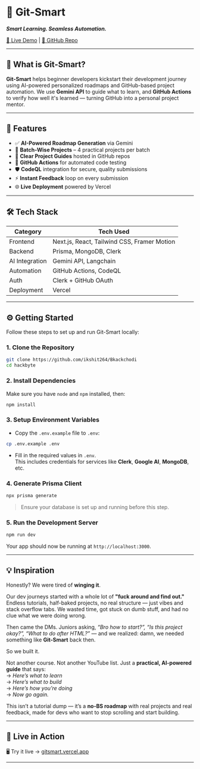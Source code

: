 # 🚀 Git-Smart  
**_Smart Learning. Seamless Automation._**

[🔗 Live Demo](https://gitsmart.vercel.app/) | [📂 GitHub Repo](https://github.com/tusharpamnani/hackbyte)

---

## 🧠 What is Git-Smart?

**Git-Smart** helps beginner developers kickstart their development journey using AI-powered personalized roadmaps and GitHub-based project automation. We use **Gemini API** to guide what to learn, and **GitHub Actions** to verify how well it's learned — turning GitHub into a personal project mentor.

---

## 🎯 Features

- ✅ **AI-Powered Roadmap Generation** via Gemini  
- 🧩 **Batch-Wise Projects** – 4 practical projects per batch  
- 📖 **Clear Project Guides** hosted in GitHub repos  
- 🤖 **GitHub Actions** for automated code testing  
- 🛡️ **CodeQL** integration for secure, quality submissions  
- ⚡ **Instant Feedback** loop on every submission  
- 🌐 **Live Deployment** powered by Vercel  

---

## 🛠️ Tech Stack

| Category        | Tech Used                                  |
|----------------|---------------------------------------------|
| Frontend       | Next.js, React, Tailwind CSS, Framer Motion |
| Backend        | Prisma, MongoDB, Clerk                      |
| AI Integration | Gemini API, Langchain                       |
| Automation     | GitHub Actions, CodeQL                      |
| Auth           | Clerk + GitHub OAuth                        |
| Deployment     | Vercel                                      |

---

## ⚙️ Getting Started

Follow these steps to set up and run Git-Smart locally:

### 1. **Clone the Repository**

```bash
git clone https://github.com/ikshit264/Bkackchodi
cd hackbyte
```

### 2. **Install Dependencies**

Make sure you have `node` and `npm` installed, then:

```bash
npm install
```

### 3. **Setup Environment Variables**

- Copy the `.env.example` file to `.env`:

```bash
cp .env.example .env
```

- Fill in the required values in `.env`.  
  This includes credentials for services like **Clerk**, **Google AI**, **MongoDB**, etc.

### 4. **Generate Prisma Client**

```bash
npx prisma generate
```

> Ensure your database is set up and running before this step.

### 5. **Run the Development Server**

```bash
npm run dev
```

Your app should now be running at `http://localhost:3000`.

---

## 💡 Inspiration

Honestly? We were tired of **winging it**.

Our dev journeys started with a whole lot of **"fuck around and find out."** Endless tutorials, half-baked projects, no real structure — just vibes and stack overflow tabs. We wasted time, got stuck on dumb stuff, and had no clue what we were doing wrong.

Then came the DMs. Juniors asking, _“Bro how to start?”, “Is this project okay?”, “What to do after HTML?”_ — and we realized: damn, we needed something like **Git-Smart** back then.

So we built it.

Not another course. Not another YouTube list. Just a **practical, AI-powered guide** that says:  
→ _Here’s what to learn_  
→ _Here’s what to build_  
→ _Here’s how you’re doing_  
→ _Now go again._

This isn’t a tutorial dump — it’s a **no-BS roadmap** with real projects and real feedback, made for devs who want to stop scrolling and start building.

---

## 🧪 Live in Action

🖥 Try it live → [gitsmart.vercel.app](https://gitsmart.vercel.app)

---
